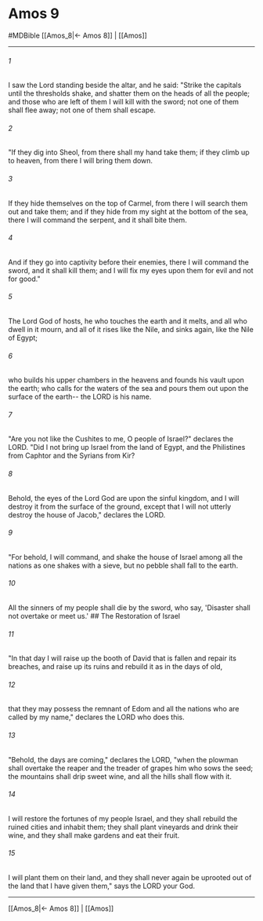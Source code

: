 # Amos 9
#MDBible
[[Amos_8|← Amos 8]] | [[Amos]]

***

###### 1 

I saw the Lord standing beside the altar, and he said: "Strike the capitals until the thresholds shake, and shatter them on the heads of all the people; and those who are left of them I will kill with the sword; not one of them shall flee away; not one of them shall escape. 

###### 2 

"If they dig into Sheol, from there shall my hand take them; if they climb up to heaven, from there I will bring them down. 

###### 3 

If they hide themselves on the top of Carmel, from there I will search them out and take them; and if they hide from my sight at the bottom of the sea, there I will command the serpent, and it shall bite them. 

###### 4 

And if they go into captivity before their enemies, there I will command the sword, and it shall kill them; and I will fix my eyes upon them for evil and not for good." 

###### 5 

The Lord God of hosts, he who touches the earth and it melts, and all who dwell in it mourn, and all of it rises like the Nile, and sinks again, like the Nile of Egypt; 

###### 6 

who builds his upper chambers in the heavens and founds his vault upon the earth; who calls for the waters of the sea and pours them out upon the surface of the earth-- the LORD is his name. 

###### 7 

"Are you not like the Cushites to me, O people of Israel?" declares the LORD. "Did I not bring up Israel from the land of Egypt, and the Philistines from Caphtor and the Syrians from Kir? 

###### 8 

Behold, the eyes of the Lord God are upon the sinful kingdom, and I will destroy it from the surface of the ground, except that I will not utterly destroy the house of Jacob," declares the LORD. 

###### 9 

"For behold, I will command, and shake the house of Israel among all the nations as one shakes with a sieve, but no pebble shall fall to the earth. 

###### 10 

All the sinners of my people shall die by the sword, who say, 'Disaster shall not overtake or meet us.' ## The Restoration of Israel 

###### 11 

"In that day I will raise up the booth of David that is fallen and repair its breaches, and raise up its ruins and rebuild it as in the days of old, 

###### 12 

that they may possess the remnant of Edom and all the nations who are called by my name," declares the LORD who does this. 

###### 13 

"Behold, the days are coming," declares the LORD, "when the plowman shall overtake the reaper and the treader of grapes him who sows the seed; the mountains shall drip sweet wine, and all the hills shall flow with it. 

###### 14 

I will restore the fortunes of my people Israel, and they shall rebuild the ruined cities and inhabit them; they shall plant vineyards and drink their wine, and they shall make gardens and eat their fruit. 

###### 15 

I will plant them on their land, and they shall never again be uprooted out of the land that I have given them," says the LORD your God. 

***

[[Amos_8|← Amos 8]] | [[Amos]]
